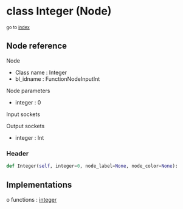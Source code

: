 # class Integer (Node)

<sub>go to [index](/docs/index.md)</sub>

## Node reference

Node
 - Class name : Integer
 - bl_idname : FunctionNodeInputInt

Node parameters
 - integer : 0

Input sockets

Output sockets
 - integer : Int

### Header

``` python
def Integer(self, integer=0, node_label=None, node_color=None):
```

## Implementations

o functions : [integer](/docs/GeoNodes_classes/integer.md)

